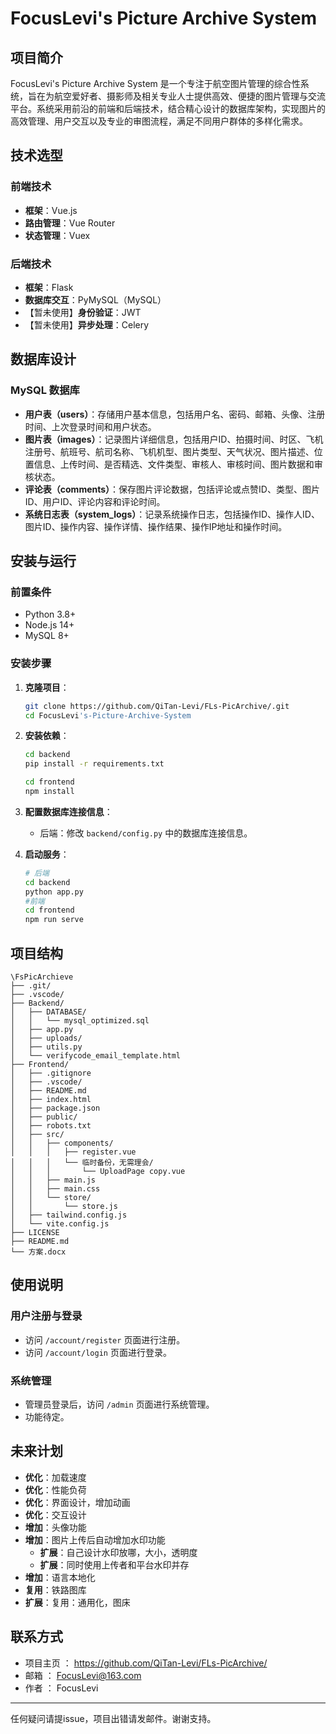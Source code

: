 # FocusLevi's Picture Archive System

## 项目简介
FocusLevi's Picture Archive System 是一个专注于航空图片管理的综合性系统，旨在为航空爱好者、摄影师及相关专业人士提供高效、便捷的图片管理与交流平台。系统采用前沿的前端和后端技术，结合精心设计的数据库架构，实现图片的高效管理、用户交互以及专业的审图流程，满足不同用户群体的多样化需求。

## 技术选型
### 前端技术
- **框架**：Vue.js
- **路由管理**：Vue Router
- **状态管理**：Vuex

### 后端技术
- **框架**：Flask
- **数据库交互**：PyMySQL（MySQL）
- 【暂未使用】**身份验证**：JWT
- 【暂未使用】**异步处理**：Celery

## 数据库设计
### MySQL 数据库
- **用户表（users）**：存储用户基本信息，包括用户名、密码、邮箱、头像、注册时间、上次登录时间和用户状态。
- **图片表（images）**：记录图片详细信息，包括用户ID、拍摄时间、时区、飞机注册号、航班号、航司名称、飞机机型、图片类型、天气状况、图片描述、位置信息、上传时间、是否精选、文件类型、审核人、审核时间、图片数据和审核状态。
- **评论表（comments）**：保存图片评论数据，包括评论或点赞ID、类型、图片ID、用户ID、评论内容和评论时间。
- **系统日志表（system_logs）**：记录系统操作日志，包括操作ID、操作人ID、图片ID、操作内容、操作详情、操作结果、操作IP地址和操作时间。


## 安装与运行
### 前置条件
- Python 3.8+
- Node.js 14+
- MySQL 8+

### 安装步骤
1. **克隆项目**：
   ```bash
   git clone https://github.com/QiTan-Levi/FLs-PicArchive/.git
   cd FocusLevi's-Picture-Archive-System
   ```
2. **安装依赖**：
   ```bash
   cd backend
   pip install -r requirements.txt
   ```
   ```bash
   cd frontend
   npm install
   ```
3. **配置数据库连接信息**：
   - 后端：修改 `backend/config.py` 中的数据库连接信息。

4. **启动服务**：
   ```bash
   # 后端
   cd backend
   python app.py
   #前端
   cd frontend
   npm run serve
   ```

## 项目结构
```
\FsPicArchieve
├── .git/
├── .vscode/
├── Backend/
│   ├── DATABASE/
│   │   └── mysql_optimized.sql
│   ├── app.py
│   ├── uploads/
│   ├── utils.py
│   └── verifycode_email_template.html
├── Frontend/
│   ├── .gitignore
│   ├── .vscode/
│   ├── README.md
│   ├── index.html
│   ├── package.json
│   ├── public/
│   ├── robots.txt
│   ├── src/
│   │   ├── components/
│   │   │   ├── register.vue
│   │   │   └── 临时备份，无需理会/
│   │   │       └── UploadPage copy.vue
│   │   ├── main.js
│   │   ├── main.css
│   │   └── store/
│   │       └── store.js
│   ├── tailwind.config.js
│   └── vite.config.js
├── LICENSE
├── README.md
└── 方案.docx
```
## 使用说明
### 用户注册与登录
- 访问 ```/account/register``` 页面进行注册。
- 访问 ```/account/login``` 页面进行登录。
### 系统管理
- 管理员登录后，访问 ```/admin``` 页面进行系统管理。
- 功能待定。
## 未来计划
- **优化**：加载速度
- **优化**：性能负荷
- **优化**：界面设计，增加动画
- **优化**：交互设计 
- **增加**：头像功能
- **增加**：图片上传后自动增加水印功能
  - **扩展**：自己设计水印放哪，大小，透明度
  - **扩展**：同时使用上传者和平台水印并存
- **增加**：语言本地化
- **复用**：铁路图库
- **扩展**：复用：通用化，图床

## 联系方式
- 项目主页 ： https://github.com/QiTan-Levi/FLs-PicArchive/
- 邮箱 ： FocusLevi@163.com
- 作者 ： FocusLevi
---
任何疑问请提issue，项目出错请发邮件。谢谢支持。